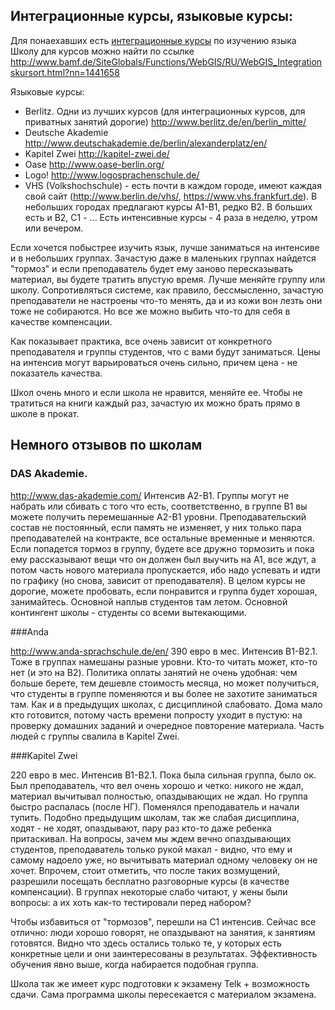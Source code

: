 ## Интеграционные курсы, языковые курсы:

Для понаехавших есть [интеграционные курсы](http://www.bamf.de/RU/Willkommen/DeutschLernen/Integrationskurse/integrationskurse-node.html) по изучению языка
Школу для курсов можно найти по ссылке http://www.bamf.de/SiteGlobals/Functions/WebGIS/RU/WebGIS_Integrationskursort.html?nn=1441658

Языковые курсы:
- Berlitz. Одни из лучших курсов (для интеграционных курсов, для приватных занятий дорогие) http://www.berlitz.de/en/berlin_mitte/
- Deutsche Akademie http://www.deutschakademie.de/berlin/alexanderplatz/en/
- Kapitel Zwei http://kapitel-zwei.de/
- Oase http://www.oase-berlin.org/
- Logo! http://www.logosprachenschule.de/
- VHS (Volkshochschule) - есть почти в каждом городе, имеют каждая свой сайт (http://www.berlin.de/vhs/, https://www.vhs.frankfurt.de). В небольших городах предлагают курсы A1-B1, редко B2. В больших есть и B2, C1 - ... Есть интенсивные курсы - 4 раза в неделю, утром или вечером.

Если хочется побыстрее изучить язык, лучше заниматься на интенсиве и в небольших группах. Зачастую даже в маленьких группах найдется "тормоз" и если преподаватель будет ему заново пересказывать материал, вы будете тратить впустую время. Лучше меняйте группу или школу.
Сопротивляться системе, как правило, бессмысленно, зачастую преподаватели не настроены что-то менять, да и из кожи вон лезть они тоже не собираются. Но все же можно выбить что-то для себя в качестве компенсации.

Как показывает практика, все очень зависит от конкретного преподавателя и группы студентов, что с вами будут заниматься.
Цены на интенсив могут варьироваться очень сильно, причем цена - не показатель качества.

Школ очень много и если школа не нравится, меняйте ее. Чтобы не тратиться на книги каждый раз, зачастую их можно брать прямо в школе в прокат.

## Немного отзывов по школам

### DAS Akademie.

http://www.das-akademie.com/
Интенсив A2-B1. Группы могут не набрать или сбивать с того что есть, соответственно, в группе B1 вы можете получить перемешанные А2-B1 уровни.
Преподавательский состав не постоянный, если память не изменяет, у них только пара преподавателей на контракте, все остальные временные и меняются.
Если попадется тормоз в группу, будете все дружно тормозить и пока ему рассказывают вещи что он должен был выучить на A1, все ждут, а потом часть нового материала пропускается, ибо надо успевать и идти по графику (но снова, зависит от преподавателя).
В целом курсы не дорогие, можете пробовать, если понравится и группа будет хорошая, занимайтесь.
Основной наплыв студентов там летом. Основной контингент школы - студенты со всеми вытекающими.

###Anda

http://www.anda-sprachschule.de/en/
390 евро в мес. Интенсив B1-B2.1. Тоже в группах намешаны разные уровни. Кто-то читать может, кто-то нет (и это на B2).
Политика оплаты занятий не очень удобная: чем больше берете, тем дешевле стоимость месяца, но может получиться, что студенты в группе поменяются и вы более не захотите заниматься там.
Как и в предыдущих школах, с дисциплиной слабовато. Дома мало кто готовится, потому часть времени попросту уходит в пустую: на проверку домашних заданий и очередное повторение материала. Часть людей с группы свалила в Kapitel Zwei.

###Kapitel Zwei

220 евро в мес. Интенсив B1-B2.1. Пока была сильная группа, было ок. Был преподаватель, что вел очень хорошо и четко: никого не ждал, материал вычитывал полностью, опаздывающих не ждал. Но группа быстро распалась (после НГ). Поменялся преподаватель и начали тупить. Подобно предыдущим школам, так же слабая дисциплина, ходят - не ходят, опаздывают, пару раз кто-то даже ребенка притаскивал.
На вопросы, зачем мы ждем вечно опаздывающих студентов, преподаватель только рукой махал - видно, что ему и самому надоело уже, но вычитывать материал одному человеку он не хочет. Впрочем, стоит отметить, что после таких возмущений, разрешили посещать бесплатно разговорные курсы (в качестве компенсации). В группах некоторые слабо читают, у жены были вопросы: а их хоть как-то тестировали перед набором?

Чтобы избавиться от "тормозов", перешли на C1 интенсив. Сейчас все отлично: люди хорошо говорят, не опаздывают на занятия, к занятиям готовятся. Видно что здесь остались только те, у которых есть конкретные цели и они заинтересованы в результатах.
Эффективность обучения явно выше, когда набирается подобная группа.

Школа так же имеет курс подготовки к экзамену Telk + возможность сдачи. Сама программа школы пересекается с материалом экзамена.

